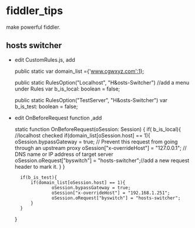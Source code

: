 # fiddler_tips
make powerful fiddler.


## hosts switcher

* edit CustomRules.js, add
    
    public static var  domain_list ={'www.cgwxyz.com':1};

    public static RulesOption("Localhost", "H&osts-Switcher") //add a menu under Rules
    var b_is_local: boolean = false;

    public static RulesOption("TestServer", "H&osts-Switcher")
    var b_is_test: boolean = false;


* edit OnBeforeRequest function ,add
     
    static function OnBeforeRequest(oSession: Session) {
        if( b_is_local){ //localhost checked
            if(domain_list[oSession.host] == 1){
                    oSession.bypassGateway = true;                   // Prevent this request from going through an upstream proxy
                    oSession["x-overrideHost"] = "127.0.0.1";  // DNS name or IP address of target server
                    oSession.oRequest["byswitch"] = "hosts-switcher";//add a new request header to mark it.
            }
        }
        
        if(b_is_test){
            if(domain_list[oSession.host] == 1){
                    oSession.bypassGateway = true; 
                    oSession["x-overrideHost"] = "192.168.1.251";
                    oSession.oRequest["byswitch"] = "hosts-switcher";
            }
        }       
    }
